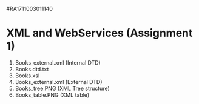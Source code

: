 #RA1711003011140
# XML and WebServices (Assignment 1)
1. Books_external.xml (Internal DTD)
2. Books.dtd.txt
3. Books.xsl
4. Books_external.xml (External DTD)
5. Books_tree.PNG (XML Tree structure)
6. Books_table.PNG (XML table)

